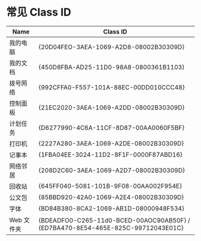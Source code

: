 # 常见 Class ID
|Name|Class ID|
|-|-|
|我的电脑|{20D04FEO-3AEA-1069-A2D8-08002B30309D}|
|我的文档|{450D8FBA-AD25-11D0-98A8-0800361B1103}|
|拨号网络|{992CFFA0-F557-101A-88EC-00DD010CCC48}|
|控制面板|{21EC2020-3AEA-1069-A2DD-08002B30309D}|
|计划任务|{D6277990-4C6A-11CF-8D87-00AA0060F5BF}|
|打印机|{2227A280-3AEA-1069-A2DE-08002B30309D}|
|记事本|{1FBA04EE-3024-11D2-8F1F-0000F87ABD16}|
|网络邻居|{208D2C60-3AEA-1069-A2D7-08002B30309D}|
|回收站|{645FF040-5081-101B-9F08-00AA002F954E}|
|公文包|{85BBD920-42A0-1069-A2E4-08002B30309D}|
|字体|{BD84B380-8CA2-1069-AB1D-08000948F534}|
|Web 文件夹|{BDEADFO0-C265-11d0-BCED-00AOC90AB50F} / {ED7BA470-8E54-465E-825C-99712043E01C}|
